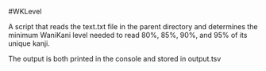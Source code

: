 #WKLevel

A script that reads the text.txt file in the parent directory and determines the minimum WaniKani level needed to read 80%, 85%, 90%, and 95% of its unique kanji.

The output is both printed in the console and stored in output.tsv
